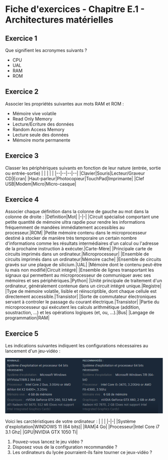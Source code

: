 # Fiche d'exercices - **Chapitre E.1 - Architectures matérielles**

## Exercice 1
Que signifient les acronymes suivants ?
- CPU
- UAL
- RAM
- ROM

## Exercice 2
Associer les propriétés suivantes aux mots RAM et ROM :
- Mémoire vive volatile
- Read Only Memory
- Lecture/Ecriture des données
- Random Access Memory
- Lecture seule des données
- Mémoire morte permanente

## Exercice 3
Classer les périphériques suivants en fonction de leur nature (entrée, sortie ou entrée-sortie)
|  |  |  |  |
|--|--|--|--|
|Clavier|Souris|Lecteur/Graveur CD|Ecran|
|Haut-parleur|Photocopieur|TouchPad|Imprimante|
|Clef USB|Modem|Micro|Micro-casque|

## Exercice 4
Associer chaque définition dans la colonne de gauche au mot dans la colonne de droite :
|Définition|Mot|
|-|-|
|Circuit spécialisé comportant une petite quantité de mémoire ultra rapdie pour rendre les informations fréquemment de mandées immédiatement accessibles au processeur.|ROM|
|Petite mémoire contenu dans le microprocesseur destiné à stocker de manière très temporaire un certain nombre d'informations comme les résultats intermédiaires d'un calcul ou l'adresse de la prochaine instruction à exécuter.|Carte-Mère|
|Principale carte de circuits imprimés dans un ordinateur.|Microprocesseur|
|Ensemble de circuits imprimés dans un ordinateur|Mémoire cache|
|Ensemble de circuits gravés sur une plaque de silicium.|UAL|
|Mémoire dont le contenu peut-être lu mais non modifié|Circuit intégré|
|Ensemble de lignes transportant les signaux qui permettent au microprocesseur de communiquer avec ses mémoires et ses périphériques.|Python|
|Unité principale de traitement d'un ordinateur, généralement contenue dans un circuit intégré unique.|Registre|
|Type de mémoire volatile, lisible et réinscriptible, dont chaque cellule est directement accessible.|Transistor|
|Sorte de commutateur électroniques servant à controler le passage du courant électrique.|Transistor|
|Partie du microprocesseur qui exécutent les calculs arithmétique (addition, soustraction, ...) et les opérations logiques (et, ou, ...).|Bus|
|Langage de programmation|RAM|

## Exercice 5
Les indications suivantes indiquent les configurations nécessaires au lancement d'un jeu-vidéo :

![Config](./media/config_jv.png)

Voici les carctéristiques de votre ordinateur :
|  |  |
|-|-|
|Système d'exploitation|WINDOWS 11 (64 bits)|
|RAM|4 Go|
|Processeur|Intel Core i7 3.1 Ghz|
|GPU|NVIDIA GTX 1050 Ti|
1. Pouvez-vous lancez le jeu vidéo ?
2. Disposez vous de la configuration recommandée ?
3. Les ordinateurs du lycée pourraient-ils faire tourner ce jeux-vidéo ?